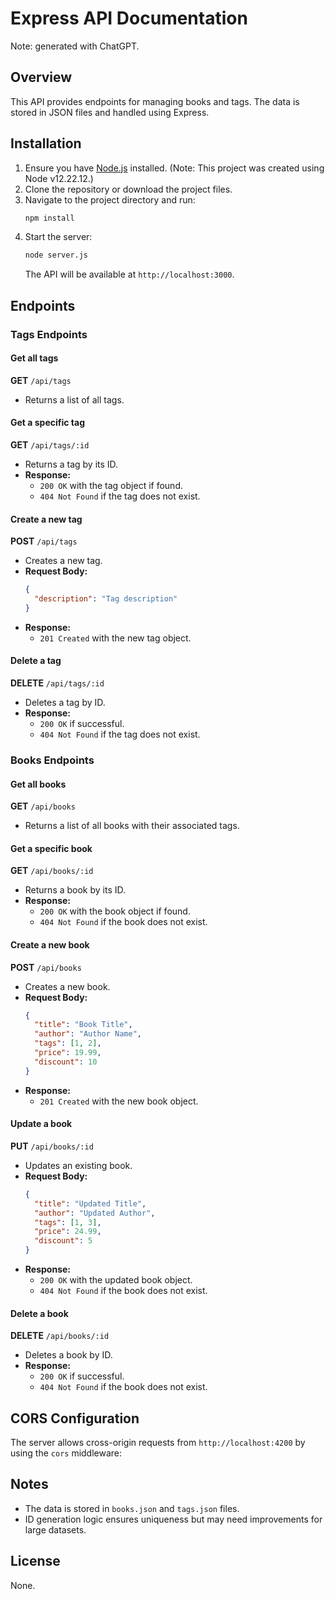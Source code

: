 # Express API Documentation
Note: generated with ChatGPT.

## Overview
This API provides endpoints for managing books and tags. The data is stored in JSON files and handled using Express.

## Installation
1. Ensure you have [Node.js](https://nodejs.org/) installed. (Note: This project was created using Node v12.22.12.) 
2. Clone the repository or download the project files.
3. Navigate to the project directory and run:
   ```sh
   npm install
   ```
4. Start the server:
   ```sh
   node server.js
   ```
   The API will be available at `http://localhost:3000`.

## Endpoints

### Tags Endpoints

#### Get all tags
**GET** `/api/tags`
- Returns a list of all tags.

#### Get a specific tag
**GET** `/api/tags/:id`
- Returns a tag by its ID.
- **Response:**
  - `200 OK` with the tag object if found.
  - `404 Not Found` if the tag does not exist.

#### Create a new tag
**POST** `/api/tags`
- Creates a new tag.
- **Request Body:**
  ```json
  {
    "description": "Tag description"
  }
  ```
- **Response:**
  - `201 Created` with the new tag object.

#### Delete a tag
**DELETE** `/api/tags/:id`
- Deletes a tag by ID.
- **Response:**
  - `200 OK` if successful.
  - `404 Not Found` if the tag does not exist.

### Books Endpoints

#### Get all books
**GET** `/api/books`
- Returns a list of all books with their associated tags.

#### Get a specific book
**GET** `/api/books/:id`
- Returns a book by its ID.
- **Response:**
  - `200 OK` with the book object if found.
  - `404 Not Found` if the book does not exist.

#### Create a new book
**POST** `/api/books`
- Creates a new book.
- **Request Body:**
  ```json
  {
    "title": "Book Title",
    "author": "Author Name",
    "tags": [1, 2],
    "price": 19.99,
    "discount": 10
  }
  ```
- **Response:**
  - `201 Created` with the new book object.

#### Update a book
**PUT** `/api/books/:id`
- Updates an existing book.
- **Request Body:**
  ```json
  {
    "title": "Updated Title",
    "author": "Updated Author",
    "tags": [1, 3],
    "price": 24.99,
    "discount": 5
  }
  ```
- **Response:**
  - `200 OK` with the updated book object.
  - `404 Not Found` if the book does not exist.

#### Delete a book
**DELETE** `/api/books/:id`
- Deletes a book by ID.
- **Response:**
  - `200 OK` if successful.
  - `404 Not Found` if the book does not exist.

## CORS Configuration
The server allows cross-origin requests from `http://localhost:4200` by using the `cors` middleware:

## Notes
- The data is stored in `books.json` and `tags.json` files.
- ID generation logic ensures uniqueness but may need improvements for large datasets.

## License
None.
